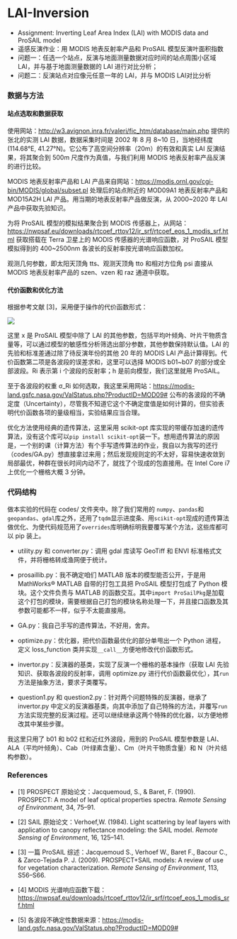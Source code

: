 # LAI-Inversion
- Assignment: Inverting Leaf Area Index (LAI) with MODIS data and ProSAIL model
- 遥感反演作业：用 MODIS 地表反射率产品和 ProSAIL 模型反演叶面积指数
- 问题一：任选一个站点，反演与地面测量数据对应时间的站点周围小区域 LAI，并与基于地面测量数据的 LAI 进行对比分析；
- 问题二：反演站点对应像元任意一年的 LAI，并与 MODIS LAI对比分析

### 数据与方法

#### 站点选取和数据获取

使用网站：http://w3.avignon.inra.fr/valeri/fic_htm/database/main.php 提供的张北的实测 LAI 数据，数据采集时间是 2002 年 8 月 8~10 日，当地经纬度 (114.68°E, 41.27°N)。它公布了高空间分辨率（20m）的有效和真实 LAI 反演结果，将其聚合到 500m 尺度作为真值，与我们利用 MODIS 地表反射率产品反演的进行比较。

MODIS 地表反射率产品和 LAI 产品来自网站：https://modis.ornl.gov/cgi-bin/MODIS/global/subset.pl 处理后的站点附近的 MOD09A1 地表反射率产品和 MOD15A2H LAI 产品。用当期的地表反射率产品做反演，从 2000~2020 年 LAI 产品中获取先验知识。

为将 ProSAIL 模型的模拟结果聚合到 MODIS 传感器上，从网站：https://nwpsaf.eu/downloads/rtcoef_rttov12/ir_srf/rtcoef_eos_1_modis_srf.html 获取搭载在 Terra 卫星上的 MODIS 传感器的光谱响应函数，对 ProSAIL 模型模拟得到的 400~2500nm 各波长的反射率按光谱响应函数加权。

观测几何参数，即太阳天顶角 tts、观测天顶角 tto 和相对方位角 psi 直接从 MODIS 地表反射率产品的 szen、vzen 和 raz 通道中获取。

#### 代价函数和优化方法

根据参考文献 [3]，采用便于操作的代价函数形式：

<img src="http://latex.codecogs.com/svg.latex?\mathcal{L}({\rm LAI}, \boldsymbol{x})=\frac{1}{\sigma_{\rm LAI}}\left({\rm LAI}-{\rm LAI}^{\rm priori}\right)^2+\sum_{i=1}^n\left(\frac{1}{\sigma_R_i}\big(R_i-h({\rm LAI}, \boldsymbol{x})\big)^2\right)">

这里 x 是 ProSAIL 模型中除了 LAI 的其他参数，包括平均叶倾角、叶片干物质含量等，可以通过模型的敏感性分析筛选出部分参数，其他参数保持默认值。LAI 的先验和标准差通过除了待反演年份的其他 20 年的 MODIS LAI 产品计算得到。代价函数第二项是各波段的误差求和，这里可以选择 MODIS b01~b07 的部分或全部波段。Ri 表示第 i 个波段的反射率；h 是前向模型，我们这里就用 ProSAIL。

至于各波段的权重 σ_Ri 如何选取，我这里采用网站：https://modis-land.gsfc.nasa.gov/ValStatus.php?ProductID=MOD09# 公布的各波段的不确定度（Uncertainty），尽管我不知道它这个不确定度值是如何计算的，但实验表明代价函数各项的量级相当，实验结果应当合理。

优化方法使用经典的遗传算法，这里采用 scikit-opt 库实现的带缓存加速的遗传算法，没有这个库可以`pip install scikit-opt`装一下。想用遗传算法的原因是，一个别的课（计算方法）有个手写遗传算法的作业，我自以为我写的还行（codes/GA.py）想直接拿过来用；然后发现规则定的不太好，容易快速收敛到局部最优，种群在很长时间内动不了，就找了个现成的包直接用。在 Intel Core i7 上优化一个栅格大概 3 分钟。

### 代码结构

做本实验的代码在 codes/ 文件夹中。除了我们常用的 `numpy`、`pandas`和`geopandas`、`gdal`库之外，还用了`tqdm`显示进度条、用`scikit-opt`现成的遗传算法做优化、为使代码规范用了`overrides`库明确标明我要覆写某个方法，这些库都可以 pip 装上。

- utility.py 和 converter.py：调用 gdal 库读写 GeoTiff 和 ENVI 标准格式文件，并将栅格转成渔网便于统计。

- prosaillib.py：我不确定咱们 MATLAB 版本的模型能否公开，于是用 MathWorks® MATLAB 自带的打包工具把 ProSAIL 模型打包成了 Python 模块。这个文件负责与 MATLAB 的函数交互。其中`import ProSailPkg`是加载这个打包的模块，需要根据自己打包的模块名称处理一下，并且接口函数及其参数可能都不一样，似乎不太能直接用。
- GA.py：我自己手写的遗传算法，不好用，舍弃。
- optimize.py：优化器，把代价函数最优化的部分单甩出一个 Python 进程，定义 loss_function 类并实现`__call__`方便地修改代价函数形式。
- invertor.py：反演器的基类，实现了反演一个栅格的基本操作（获取 LAI 先验知识、获取各波段的反射率，调用 optimize.py 进行代价函数最优化），其`run`方法是抽象方法，要求子类覆写。
- question1.py 和 question2.py：针对两个问题特殊的反演器，继承了 invertor.py 中定义的反演器基类，向其中添加了自己特殊的方法，并覆写`run`方法实现完整的反演过程。还可以继续继承这两个特殊的优化器，以方便地修改其中某些步骤。

我这里只用了 b01 和 b02 红和近红外波段，用到的 ProSAIL 模型参数是 LAI、ALA（平均叶倾角）、Cab（叶绿素含量）、Cm（叶片干物质含量）和 N（叶片结构参数）。

### References

- [1] PROSPECT 原始论文：Jacquemoud, S., & Baret, F. (1990). PROSPECT: A model of leaf optical properties spectra. *Remote Sensing of Environment*, 34, 75–91.
- [2] SAIL 原始论文：Verhoef,W. (1984). Light scattering by leaf layers with application to canopy reflectance modeling: the SAIL model. *Remote Sensing of Environment*, 16, 125–141.
- [3] 一篇 ProSAIL 综述：Jacquemoud S., Verhoef W., Baret F., Bacour C., & Zarco-Tejada P. J. (2009). PROSPECT+SAIL models: A review of use for vegetation characterization. *Remote Sensing of Environment*, 113, S56–S66.

- [4] MODIS 光谱响应函数下载：https://nwpsaf.eu/downloads/rtcoef_rttov12/ir_srf/rtcoef_eos_1_modis_srf.html

- [5] 各波段不确定性数据来源：https://modis-land.gsfc.nasa.gov/ValStatus.php?ProductID=MOD09#

